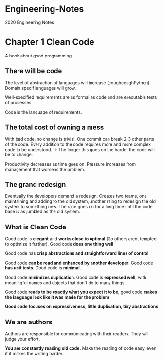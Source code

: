 # Engineering-Notes
2020 Engineering Notes
# Chapter 1 Clean Code


A book about good programming.

## There will be code

The level of abstraction of languages will increase (coughcoughPython). Domain specif languages will grow.

Well-specified requirements are as formal as code and are executable tests of processes.

Code is the language of requirements.

## The total cost of owning a mess

With bad code, no change is trivial. One commit can break 2-3 other parts of the code. Every addition to the code requires more and more complex code to be understood. -> The longer this goes on the harder the code will be to change. 

Productivity decreases as time goes on. Pressure increases from management that worsens the problem.

## The grand redesign

Eventually the developers demand a redesign. Creates two teams, one maintaining and adding to the old system, another raing to redesign the old system to something new. The race goes on for a long time until the code base is as jumbled as the old system.

## What is Clean Code

Good code is __elegant__ and __works close to optimal__ (So others arent tempted to optimize it further). Good code __does one thing well__

Good code has __crisp abstractions and straightforward lines of control__

Good code __can be read and enhanced by another developer__. Good code __has unit tests__. Good code is __minimal__.

Good code __minimizes duplication__. Good code is __expressed well__, with meaningful names and objects that don't do to many things.

Good code __reads to be exactly what you expect it to be__, good code __makes the language look like it was made for the problem__

__Good code focuses on expressiveness, little duplication, tiny abstractions__


## We are authors

Authors are responsible for communicating with their readers. They will judge your effort.

__You are constantly reading old code.__ Make the reading of code easy, even if it makes the writing harder.


